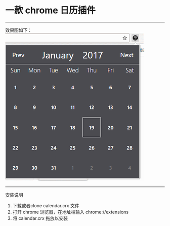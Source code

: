 # 一款 chrome 日历插件
----
效果图如下：
![ShowImg](show.gif)

---
安装说明
1. 下载或者clone calendar.crx 文件
2. 打开 chrome 浏览器，在地址栏输入 chrome://extensions
3. 将 calendar.crx 拖放以安装